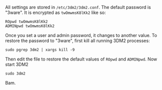 All settings are stored in `/etc/3dm2/3dm2.conf`. The default password
is "3ware". It is encrypted as `twOmwmsK8lKk2` like so:

    ROpwd twOmwmsK8lKk2  
    ADMINpwd twOmwmsK8lKk2

Once you set a user and admin password, it changes to another value. To
restore the password to "3ware", first kill all running 3DM2 processes:

    sudo pgrep 3dm2 | xargs kill -9

Then edit the file to restore the default values of `ROpwd` and
`ADMINpwd`. Now start 3DM2

    sudo 3dm2

Bam.
